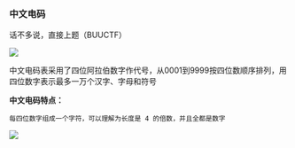 ### 中文电码

话不多说，直接上题（BUUCTF）

![](https://pic1.imgdb.cn/item/6784d774d0e0a243d4f3e197.jpg)

中文电码表采用了四位阿拉伯数字作代号，从0001到9999按四位数顺序排列，用四位数字表示最多一万个汉字、字母和符号

**中文电码特点：**

```
每四位数字组成一个字符，可以理解为长度是 4 的倍数，并且全都是数字
```

![](https://pic1.imgdb.cn/item/6784d7f3d0e0a243d4f3e1f3.jpg)